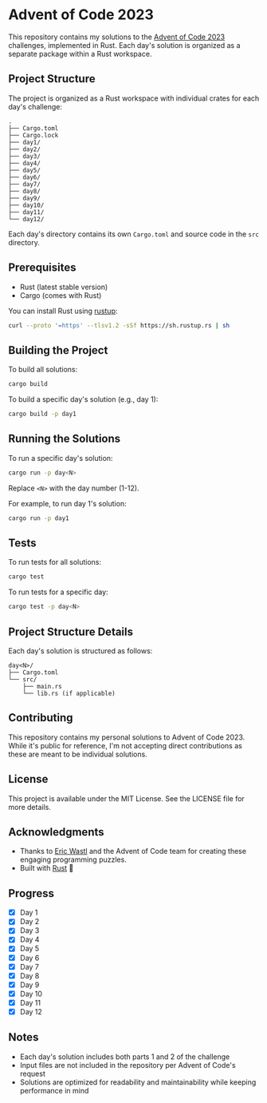 # Advent of Code 2023

This repository contains my solutions to the [Advent of Code 2023](https://adventofcode.com/2023) challenges, implemented in Rust. Each day's solution is organized as a separate package within a Rust workspace.

## Project Structure

The project is organized as a Rust workspace with individual crates for each day's challenge:

```
.
├── Cargo.toml
├── Cargo.lock
├── day1/
├── day2/
├── day3/
├── day4/
├── day5/
├── day6/
├── day7/
├── day8/
├── day9/
├── day10/
├── day11/
└── day12/
```

Each day's directory contains its own `Cargo.toml` and source code in the `src` directory.

## Prerequisites

- Rust (latest stable version)
- Cargo (comes with Rust)

You can install Rust using [rustup](https://rustup.rs/):

```bash
curl --proto '=https' --tlsv1.2 -sSf https://sh.rustup.rs | sh
```

## Building the Project

To build all solutions:

```bash
cargo build
```

To build a specific day's solution (e.g., day 1):

```bash
cargo build -p day1
```

## Running the Solutions

To run a specific day's solution:

```bash
cargo run -p day<N>
```

Replace `<N>` with the day number (1-12).

For example, to run day 1's solution:

```bash
cargo run -p day1
```

## Tests

To run tests for all solutions:

```bash
cargo test
```

To run tests for a specific day:

```bash
cargo test -p day<N>
```

## Project Structure Details

Each day's solution is structured as follows:

```
day<N>/
├── Cargo.toml
└── src/
    ├── main.rs
    └── lib.rs (if applicable)
```

## Contributing

This repository contains my personal solutions to Advent of Code 2023. While it's public for reference, I'm not accepting direct contributions as these are meant to be individual solutions.

## License

This project is available under the MIT License. See the LICENSE file for more details.

## Acknowledgments

- Thanks to [Eric Wastl](http://was.tl/) and the Advent of Code team for creating these engaging programming puzzles.
- Built with [Rust](https://www.rust-lang.org/) 🦀

## Progress

- [x] Day 1
- [x] Day 2
- [x] Day 3
- [x] Day 4
- [x] Day 5
- [x] Day 6
- [x] Day 7
- [x] Day 8
- [x] Day 9
- [x] Day 10
- [x] Day 11
- [x] Day 12

## Notes

- Each day's solution includes both parts 1 and 2 of the challenge
- Input files are not included in the repository per Advent of Code's request
- Solutions are optimized for readability and maintainability while keeping performance in mind